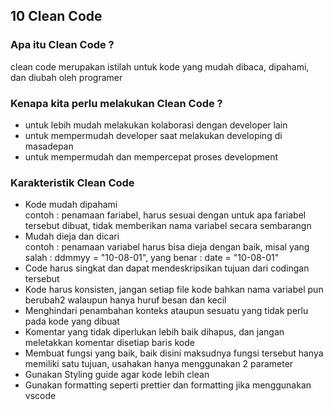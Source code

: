 ## 10 Clean Code

### Apa itu Clean Code ?

clean code merupakan istilah untuk kode yang mudah dibaca, dipahami, dan diubah oleh programer

### Kenapa kita perlu melakukan Clean Code ?

-   untuk lebih mudah melakukan kolaborasi dengan developer lain
-   untuk mempermudah developer saat melakukan developing di masadepan
-   untuk mempermudah dan mempercepat proses development

### Karakteristik Clean Code

-   Kode mudah dipahami <br>
    contoh : penamaan fariabel, harus sesuai dengan untuk apa fariabel tersebut dibuat, tidak memberikan nama variabel secara sembarangn
-   Mudah dieja dan dicari <br>
    contoh : penamaan variabel harus bisa dieja dengan baik, misal yang salah : ddmmyy = "10-08-01", yang benar : date = "10-08-01"
-   Code harus singkat dan dapat mendeskripsikan tujuan dari codingan tersebut
-   Kode harus konsisten, jangan setiap file kode bahkan nama variabel pun berubah2 walaupun hanya huruf besan dan kecil
-   Menghindari penambahan konteks ataupun sesuatu yang tidak perlu pada kode yang dibuat
-   Komentar yang tidak diperlukan lebih baik dihapus, dan jangan meletakkan komentar disetiap baris kode
-   Membuat fungsi yang baik, baik disini maksudnya fungsi tersebut hanya memiliki satu tujuan, usahakan hanya menggunakan 2 parameter
-   Gunakan Styling guide agar kode lebih clean
-   Gunakan formatting seperti prettier dan formatting jika menggunakan vscode
